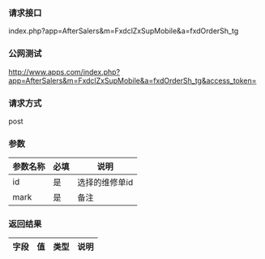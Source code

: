 ### **请求接口**
index.php?app=AfterSalers&m=FxdclZxSupMobile&a=fxdOrderSh_tg



### **公网测试**
http://www.apps.com/index.php?app=AfterSalers&m=FxdclZxSupMobile&a=fxdOrderSh_tg&access_token=

### **请求方式**
post


### **参数**
| 参数名称  |必填|     说明      |
|------|-----|------|
| id| 是 |选择的维修单id|
| mark| 是 |备注|

### **返回结果**
|字段        |值          |类型    |说明        |
| ---------  |--------    |-------- |--------  |